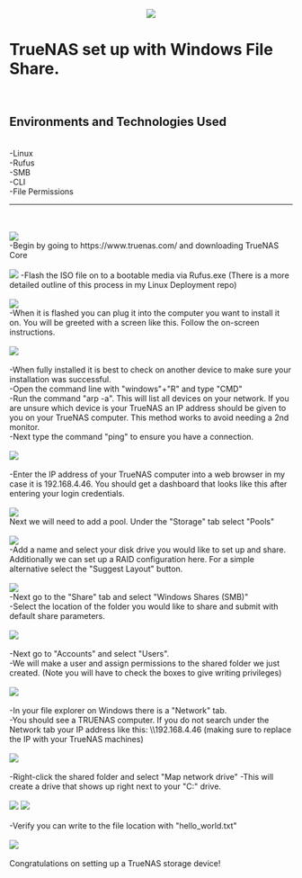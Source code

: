 <p align="center">
  <img src="TrueNAS -_setup.png"/>
</p>

<h1>
  TrueNAS set up with Windows File Share.
</h1><br/>

<h2>Environments and Technologies Used</h2>
<br />
-Linux<br />
-Rufus<br />
-SMB<br />
-CLI<br />
-File Permissions<br />

_________________________________________________________________________________________

<br />
<br />
<img src="Download.png"/>
<br />
-Begin by going to https://www.truenas.com/ and downloading TrueNAS Core
<br /><br />
<img src="Rufus.png"/>
-Flash the ISO file on to a bootable media via Rufus.exe (There is a more detailed outline of this process in my Linux Deployment repo)
<br /><br />
 <img src="TrueNAS -_setup.png"/>
<br /> 
-When it is flashed you can plug it into the computer you want to install it on. You will be greeted with a screen like this. Follow the on-screen instructions.
<br /><br />
<img src="TrueNAS_install.png"/>
<br />
<br />
-When fully installed it is best to check on another device to make sure your installation was successful.
<br /> 
-Open the command line with "windows"+"R" and type "CMD"
<br />
-Run the command "arp -a". This will list all devices on your network. If you are unsure which device is your TrueNAS an IP address should be given to you on your TrueNAS computer. This method works to avoid needing a 2nd monitor.
<br />
-Next type the command "ping" to ensure you have a connection.
<br />
<br />
<img src="Arp_ping.png"/>
<br />
<br />
-Enter the IP address of your TrueNAS computer into a web browser in my case it is 192.168.4.46. You should get a dashboard that looks like this after entering your login credentials.
<br /><br />
<img src="webpage_dashboard.png"/>
<br />
Next we will need to add a pool. Under the "Storage" tab select "Pools"
<br /> <br />
<img src="add_pool.png"/>
<br />
-Add a name and select your disk drive you would like to set up and share. Additionally we can set up a RAID configuration here. For a simple alternative select the "Suggest Layout" button.
<br /> <br />
<img src="creating_pool.png"/>
<br />
-Next go to the "Share" tab and select "Windows Shares (SMB)"
<br />
-Select the location of the folder you would like to share and submit with default share parameters.
<br /><br />
<img src="SMB_windows_path.png"/>
<br />
<br />
-Next go to "Accounts" and select "Users".
<br />
-We will make a user and assign permissions to the shared folder we just created. (Note you will have to check the boxes to give writing privileges)
<br /><br />
<img src="Make_user.png"/>
<br /><br />
-In your file explorer on Windows there is a "Network" tab. <br />
-You should see a TRUENAS computer. If you do not search under the Network tab your IP address like this: \\192.168.4.46 (making sure to replace the IP with your TrueNAS machines)
<br /><br />
<img src="Network_path.png"/>
<br />
<br />
-Right-click the shared folder and select "Map network drive"
-This will create a drive that shows up right next to your "C:" drive.
<br /><br />
<img src="Map_drive.png"/>
<img src="z_drive.png"/>
<br /><br />
-Verify you can write to the file location with "hello_world.txt"
<br /><br />
<img src="hello_world.png"/>
<br /><br />
Congratulations on setting up a TrueNAS storage device!

